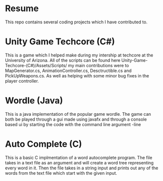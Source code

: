 # Resume
This repo contains several coding projects which I have contributed to. 

# Unity Game Techcore (C#)
This is a game which I helped make during my intership at techcore at the University
of Arizona. All of the scripts can be found here Unity-Game-Techcore-(C#)/Assets/Scripts/
my main contributions were to MapGenerator.cs, AnimationController.cs, Desctructible.cs
and PickUpWeapons.cs. As well as helping with some minor bug fixes in the player controller. 

# Wordle (Java)
This is a java implementation of the popular game wordle. The game can both be played through
a gui made using javafx and through a console based ui by starting the code with the command
line argument -line 

# Auto Complete (C)
This is a basic C implmentation of a word autocomplete program. The file takes in a text
file as an argument and will create a word tree representing every word in it. Then the 
file takes in a string input and prints out any of the words from the text file which
start with the given input.
